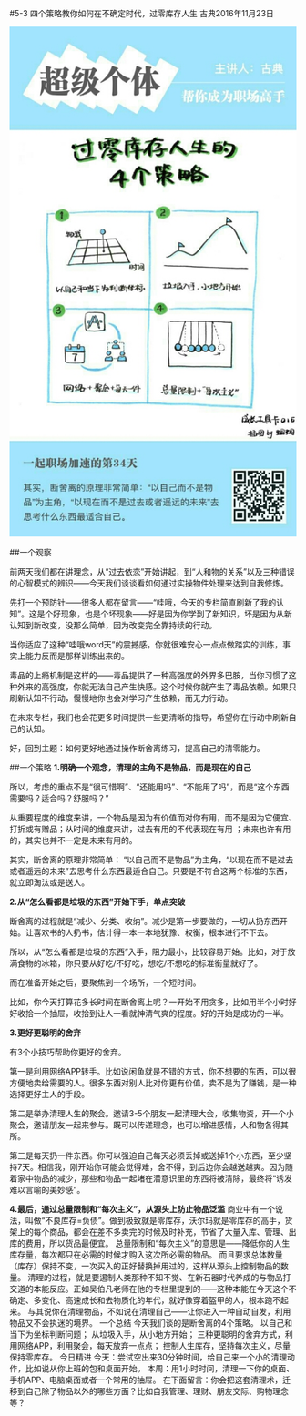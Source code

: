 #5-3 四个策略教你如何在不确定时代，过零库存人生
古典2016年11月23日

![](./_image/WechatIMG51.jpeg)

##一个观察

前两天我们都在讲理念，从“过去依恋”开始讲起，到“人和物的关系”以及三种错误的心智模式的辨识——今天我们谈谈看如何通过实操物件处理来达到自我修炼。

先打一个预防针——很多人都在留言——“哇哦，今天的专栏简直刷新了我的认知”。这是个好现象，也是个坏现象——好是因为你学到了新知识，坏是因为从新认知到新改变，没那么简单，因为改变完全靠持续的行动。 

当你适应了这种“哇哦word天”的震撼感，你就很难安心一点点做踏实的训练，事实上能力反而是那样训练出来的。

毒品的上瘾机制是这样的——毒品提供了一种高强度的外界多巴胺，当你习惯了这种外来的高强度，你就无法自己产生快感。这个时候你就产生了毒品依赖。如果只刷新认知不行动，慢慢地你也会对学习产生依赖，而无力行动。

在未来专栏，我们也会花更多时间提供一些更清晰的指导，希望你在行动中刷新自己的认知。

好，回到主题：如何更好地通过操作断舍离练习，提高自己的清零能力。

##一个策略
**1.明确一个观念，清理的主角不是物品，而是现在的自己**

所以，考虑的重点不是“很可惜啊”、“还能用吗”、“不能用了吗”，而是“这个东西需要吗？适合吗？舒服吗？”

从重要程度的维度来讲，一个物品是因为有价值而对你有用，而不是因为它便宜、打折或有赠品；从时间的维度来讲，过去有用的不代表现在有用 ；未来也许有用的，其实也并不一定是未来有用的。

其实，断舍离的原理非常简单： “以自己而不是物品”为主角，“以现在而不是过去或者遥远的未来”去思考什么东西最适合自己。只要是不符合这两个标准的东西，就立即淘汰或是送人。

**2.从“怎么看都是垃圾的东西”开始下手，单点突破**

断舍离的过程就是“减少、分类、收纳”。减少是第一步要做的，一切从扔东西开始。让喜欢书的人扔书，估计得一本一本地犹豫、权衡，根本进行不下去。

所以，从“怎么看都是垃圾的东西”入手，阻力最小，比较容易开始。比如，对于放满食物的冰箱，你只要从好吃/不好吃，想吃/不想吃的标准衡量就好了。

而在准备开始之后，要聚焦到一个场所，一个短时间。

比如，你今天打算花多长时间在断舍离上呢？一开始不用贪多，比如用半个小时好好收拾一个抽屉，收拾到让人一看就神清气爽的程度。好的开始是成功的一半。

**3.更好更聪明的舍弃**

有3个小技巧帮助你更好的舍弃。

第一是利用网络APP转手。比如说闲鱼就是不错的方式，你不想要的东西，可以很方便地卖给需要的人。很多东西对别人比对你更有价值，卖不是为了赚钱，是一种选择更好主人的手段。

第二是举办清理人生的聚会。邀请3-5个朋友一起清理大会，收集物资，开一个小聚会，邀请朋友一起来参与。既可以传递理念，也可以增进感情，人和物各得其所。

第三是每天扔一件东西。你可以强迫自己每天必须丢掉或送掉1个小东西，至少坚持7天。相信我，刚开始你可能会觉得难，舍不得，到后边你会越送越爽。因为随着家中物品的减少，那些和物品一起堵在潜意识里的东西将被清除，最终将“诱发难以言喻的美妙感”。

**4.最后，通过总量限制和“每次主义”，从源头上防止物品泛滥**
商业中有一个说法，叫做“不良库存=负债”。做到极致就是零库存，沃尔玛就是零库存的高手，货架上的每个商品，都会在差不多卖完的时候及时补充，节省了大量入库、管理、出库的费用，所以货品最便宜。
总量限制和“每次主义”的意思是——降低你的人生库存量，每次都只在必需的时候才购入这次所必需的物品。 而且要求总体数量（库存）保持不变，一次买入的正好替换掉用过的，这样从源头上控制物品的数量。
清理的过程，就是要遏制人类那种不知不觉、在新石器时代养成的与物品打交道的本能反应。正如吴伯凡老师在他的专栏里提到的——这种本能在今天这个不确定、多变化、高速成长和去物质化的年代，就好像穿着盔甲的人，根本跑不起来。
与其说你在清理物品，不如说在清理自己——让你进入一种自动自发，利用物品又不会执迷的境界。
一个总结
今天我们谈的是断舍离的4个策略。
以自己和当下为坐标判断问题；
从垃圾入手，从小地方开始；
三种更聪明的舍弃方式，利用网络APP，利用聚会，每天放弃一点点；
控制人生库存，坚持每次主义，尽量保持零库存。
今日精进
今天：尝试空出来30分钟时间，给自己来一个小的清理动作，比如说从你上班的包和桌面开始。
本周：用1小时时间，清理一下你的桌面、手机APP、电脑桌面或者一个常用的抽屉。
在下面留言：你会把这套清理术，迁移到自己除了物品以外的哪些方面？比如自我管理、理财、朋友交际、购物理念等？